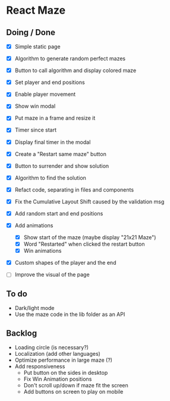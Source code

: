 

# React Maze

## Doing / Done
- [x] Simple static page
- [x] Algorithm to generate random perfect mazes
- [x] Button to call algorithm and display colored maze
- [x] Set player and end positions
- [x] Enable player movement
- [x] Show win modal
- [x] Put maze in a frame and resize it
- [x] Timer since start
- [x] Display final timer in the modal
- [x] Create a "Restart same maze" button
- [x] Button to surrender and show solution
- [x] Algorithm to find the solution
- [x] Refact code, separating in files and components
- [x] Fix the Cumulative Layout Shift caused by the validation msg
- [x] Add random start and end positions
- [x] Add animations
  - [x] Show start of the maze (maybe display "21x21 Maze")
  - [x] Word "Restarted" when clicked the restart button
  - [x] Win animations
- [x] Custom shapes of the player and the end
- [ ] Improve the visual of the page


## To do
- Dark/light mode
- Use the maze code in the lib folder as an API

## Backlog
- Loading circle (is necessary?)
- Localization (add other languages)
- Optimize performance in large maze (?)
- Add responsiveness
  -  Put button on the sides in desktop
  -  Fix Win Animation positions
  -  Don't scroll up/down if maze fit the screen
  -  Add buttons on screen to play on mobile